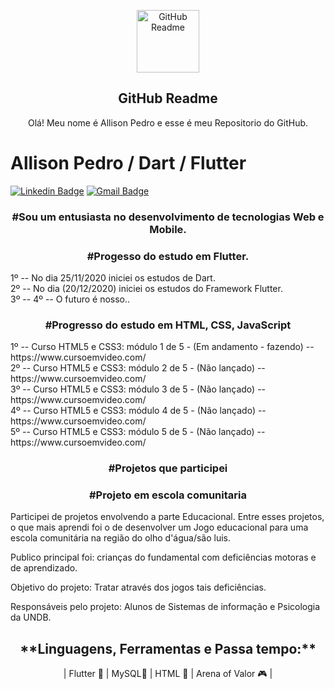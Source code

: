 <p align="center">
 <img width="100px" src="https://res.cloudinary.com/anuraghazra/image/upload/v1594908242/logo_ccswme.svg" align="center" alt="GitHub Readme " />
 <h2 align="center">GitHub Readme </h2>
 <p align="center">Olá! Meu nome é Allison Pedro e esse é meu Repositorio do GitHub.</p>
</p>
 
 # Allison Pedro / Dart / Flutter 



[![Linkedin Badge](https://img.shields.io/badge/-Allison%20Pedro-6633cc?style=flat-square&logo=Linkedin&logoColor=white&link=https://www.linkedin.com/in/allison-pedro-a817b7129/)](https://www.linkedin.com/in/allison-pedro-a817b7129/) 
[
![Gmail Badge](https://img.shields.io/badge/-Allisondjkk@gmail.com-6633cc?style=flat-square&logo=Gmail&logoColor=white&link=mailto:diego.schell.f@gmail.com)](mailto:allisondjkk@gmail.com)

<h3 align="center">#Sou um entusiasta no desenvolvimento de tecnologias Web e Mobile.</h3>


<h3 align="center">#Progesso do estudo em Flutter.</h3>
1º -- No dia 25/11/2020 iniciei os estudos de Dart. </br>
2º -- No dia (20/12/2020) iniciei os estudos do Framework Flutter.</br>
3º -- 
4º -- O futuro é nosso..


<h3 align="center">#Progresso do estudo em HTML, CSS, JavaScript</h3>
1º -- Curso HTML5 e CSS3: módulo 1 de 5 - (Em andamento - fazendo) -- https://www.cursoemvideo.com/  </br>
2º -- Curso HTML5 e CSS3: módulo 2 de 5 - (Não lançado) -- https://www.cursoemvideo.com/ </br>
3º -- Curso HTML5 e CSS3: módulo 3 de 5 - (Não lançado) -- https://www.cursoemvideo.com/ </br>
4º -- Curso HTML5 e CSS3: módulo 4 de 5 - (Não lançado) -- https://www.cursoemvideo.com/ </br>
5º -- Curso HTML5 e CSS3: módulo 5 de 5 - (Não lançado) -- https://www.cursoemvideo.com/ </br>

<h3 align="center">#Projetos que participei</h3>

<h3 align="center">#Projeto em escola comunitaria</h3>
<p>Participei de projetos envolvendo a parte Educacional. Entre esses projetos, o que mais aprendi foi o de desenvolver um Jogo educacional para uma escola comunitária na região do olho d'água/são luis.   </p>

<p>Publico principal foi: crianças do fundamental com deficiências motoras e de aprendizado.</p>

<p>Objetivo do projeto: Tratar através dos jogos tais deficiências.</p>

<p>Responsáveis pelo projeto:  Alunos de Sistemas de informação e Psicologia da UNDB.</p>


<h2 align="center">**Linguagens, Ferramentas e Passa tempo:** </h2>

 <p align="center">| Flutter 💙 | MySQL💜 | HTML 🧡 | Arena of Valor 🎮 |</p>
